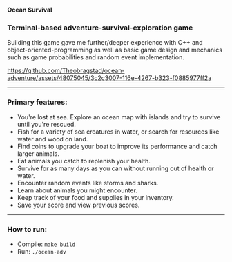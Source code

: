 #### Ocean Survival 

### Terminal-based adventure-survival-exploration game   
Building this game gave me further/deeper experience with C++ and object-oriented-programming as well as basic game design and mechanics such as game probabilities and random event implementation.

https://github.com/Theobragstad/ocean-adventure/assets/48075045/3c2c3007-116e-4267-b323-f0885977ff2a

___

### Primary features:  
- You're lost at sea. Explore an ocean map with islands and try to survive until you're rescued.
- Fish for a variety of sea creatures in water, or search for resources like water and wood on land.
- Find coins to upgrade your boat to improve its performance and catch larger animals.
- Eat animals you catch to replenish your health.
- Survive for as many days as you can without running out of health or water.
- Encounter random events like storms and sharks.
- Learn about animals you might encounter.
- Keep track of your food and supplies in your inventory.
- Save your score and view previous scores.
___

### How to run:  
- Compile: `make build` 
- Run: `./ocean-adv`






